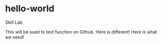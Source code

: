 # hello-world
Skill Lab

This will be sued to test function on Github.
Here is different!
Here is what we need!

